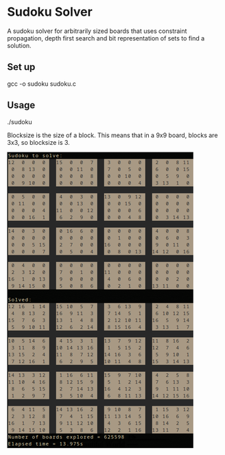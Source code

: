 # Sudoku Solver

A sudoku solver for arbitrarily sized boards that uses constraint propagation, depth first search and bit representation of sets to find a solution.

## Set up
gcc -o sudoku sudoku.c

## Usage
./sudoku

Blocksize is the size of a block. This means that in a 9x9 board, blocks are 3x3, so blocksize is 3.

![](screenshot.png)
